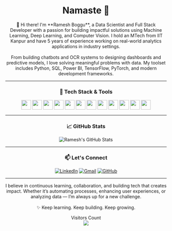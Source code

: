 <h1 align="center">Namaste 🙏</h1>

<p align="center">
👋 Hi there! I'm **Ramesh Boggu**, a Data Scientist and Full Stack Developer with a passion for building impactful solutions using Machine Learning, Deep Learning, and Computer Vision. I hold an MTech from IIT Kanpur and have 5 years of experience working on real-world analytics applications in industry settings.
<br><br>
From building chatbots and OCR systems to designing dashboards and predictive models, I love solving meaningful problems with data. My toolset includes Python, SQL, Power BI, TensorFlow, PyTorch, and modern development frameworks.
</p>

---

<h3 align="center">🚀 Tech Stack & Tools</h3>

<p align="center">
  <img src="https://cdn.jsdelivr.net/gh/devicons/devicon/icons/python/python-original.svg" width="30"/>
  <img src="https://cdn.jsdelivr.net/gh/devicons/devicon/icons/tensorflow/tensorflow-original.svg" width="30"/>
  <img src="https://cdn.jsdelivr.net/gh/devicons/devicon/icons/pytorch/pytorch-original.svg" width="30"/>
  <img src="https://cdn.jsdelivr.net/gh/devicons/devicon/icons/opencv/opencv-original.svg" width="30"/>
  <img src="https://cdn.jsdelivr.net/gh/devicons/devicon/icons/mysql/mysql-original.svg" width="30"/>
  <img src="https://cdn.jsdelivr.net/gh/devicons/devicon/icons/git/git-original.svg" width="30"/>
  <img src="https://cdn.jsdelivr.net/gh/devicons/devicon/icons/github/github-original.svg" width="30"/>
  <img src="https://cdn.jsdelivr.net/gh/devicons/devicon/icons/fastapi/fastapi-original.svg" width="30"/>
  <img src="https://cdn.jsdelivr.net/gh/devicons/devicon/icons/bash/bash-original.svg" width="30"/>
  <img src="https://cdn.jsdelivr.net/gh/devicons/devicon/icons/anaconda/anaconda-original.svg" width="30"/>
  <img src="https://cdn.jsdelivr.net/gh/devicons/devicon/icons/html5/html5-original.svg" width="30"/>
  <img src="https://cdn.jsdelivr.net/gh/devicons/devicon/icons/javascript/javascript-original.svg" width="30"/>
</p>

---

<h3 align="center">📈 GitHub Stats</h3>

<p align="center">
<img src="https://github-readme-stats.vercel.app/api?username=rameshboggu36&show_icons=true&theme=radical" alt="Ramesh's GitHub Stats"/>
</p>

---

<h3 align="center">📫 Let's Connect</h3>

<p align="center">
<a href="https://www.linkedin.com/in/boggu-ramesh-ba7722156/"><img src="https://img.icons8.com/color/48/000000/linkedin.png" alt="LinkedIn"></a>
<a href="mailto:rameshboggu999@gmail.com"><img src="https://img.icons8.com/fluent/48/000000/gmail.png" alt="Gmail"></a>
<a href="https://github.com/rameshboggu36"><img src="https://img.icons8.com/ios-filled/50/000000/github.png" alt="GitHub"></a>
</p>

---

<p align="center">
I believe in continuous learning, collaboration, and building tech that creates impact. Whether it’s automating processes, enhancing user experiences, or analyzing data — I’m always up for a new challenge.
<br><br>
✨ Keep learning. Keep building. Keep growing.
</p>

<p align="center">
Visitors Count<br>
<img src="https://profile-counter.glitch.me/rameshboggu36/count.svg" />
</p>
